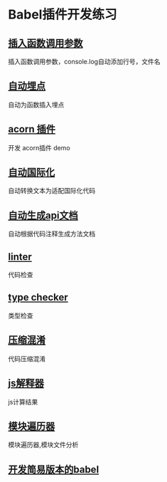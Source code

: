 # Babel插件开发练习

## [插入函数调用参数](./log)
插入函数调用参数，console.log自动添加行号，文件名

## [自动埋点](./auto-track)
自动为函数插入埋点

## [acorn 插件](./acorn-plugin-guang-keyword)
开发 acorn插件 demo

## [自动国际化](./auto-i18n)
自动转换文本为适配国际化代码

## [自动生成api文档](./auto-document)
自动根据代码注释生成方法文档

## [linter](./linter)
代码检查

## [type checker](./type-checker)
类型检查

## [压缩混淆](./mangle-compress)
代码压缩混淆

## [js解释器](./js-interpreter)
js计算结果

## [模块遍历器](./module-iterator)
模块遍历器,模块文件分析

## [开发简易版本的babel](./mini-babel)

